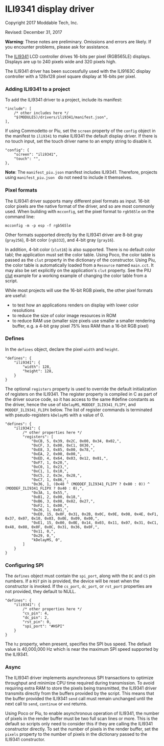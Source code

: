 # ILI9341 display driver
Copyright 2017 Moddable Tech, Inc.

Revised: December 31, 2017

**Warning**: These notes are preliminary. Omissions and errors are likely. If you encounter problems, please ask for assistance.

The [ILI9341](https://cdn-shop.adafruit.com/datasheets/ILI9341.pdf) LCD controller drives 16-bits per pixel (RGB565LE) displays. Displays are up to 240 pixels wide and 320 pixels high.

The ILI9341 driver has been successfully used with the ILI9163C display controller with a 128x128 pixel square display at 16-bits per pixel.

### Adding ILI9341 to a project
To add the ILI9341 driver to a project, include its manifest:

	"include": [
		/* other includes here */
		"$(MODULES)/drivers/ili9341/manifest.json",
	],

If using Commodetto or Piu, set the `screen` property of the `config` object in the manifest to `ili9341` to make ILI9341 the default display driver. If there is no touch input, set the touch driver name to an empty string to disable it.

	"config": {
		"screen": "ili9341",
		"touch": "",
	},

**Note**: The `manifest_piu.json` manifest includes ILI9341. Therefore, projects using `manifest_piu.json ` do not need to include it themselves.

### Pixel formats
The ILI9341 driver supports many different pixel formats as input. 16-bit color pixels are the native format of the driver, and so are most commonly used. When building with `mcconfig`, set the pixel format to `rgb565le` on the command line:

	mcconfig -m -p esp -f rgb565le

Other formats supported directly by the ILI9341 driver are 8-bit gray (`gray256`), 8-bit color (`rgb332`), and 4-bit gray (`gray16`).

In addition, 4-bit color (`clut16`) is also supported. There is no default color tabl; the application must set the color table. Using Poco, the color table is passed as the `clut` property in the dictionary of the constructor. Using Piu, the color table is automatically loaded from a `Resource` named `main.cct`. It may also be set explicitly on the application's `clut` property. See the PIU [clut](https://github.com/Moddable-OpenSource/moddable/tree/public/examples/piu/clut) example for a working example of changing the color table from a script.

While most projects will use the 16-bit RGB pixels, the other pixel formats are useful:

- to test how an applications renders on display with lower color resolutions
- to reduce the size of color image resources in ROM
- to reduce RAM use (smaller size pixels use smaller a smaller rendering buffer, e.g. a 4-bit gray pixel 75% less RAM than a 16-bit RGB pixel)

### Defines
In the `defines` object, declare the pixel `width` and `height`.

	"defines": {
		"ili9341": {
			"width": 128,
			"height": 128,
		}
	}

The optional `registers` property is used to override the default initialization of registers on the ILI9341. The register property is compiled in C as part of the driver source code, so it has access to the same #define constants as the driver, hence the use of `kDelayMS`, `MODDEF_ILI9341_FLIPY`, and `MODDEF_ILI9341_FLIPX` below. The list of register commands is terminated with pseudo-registers `kDelayMS` with a value of 0. 

	"defines": {
		"ili9341": {
			/* other properties here */
			"registers": [
				"0xCB, 5, 0x39, 0x2C, 0x00, 0x34, 0x02,",
				"0xCF, 3, 0x00, 0xC1, 0X30,",
				"0xE8, 3, 0x85, 0x00, 0x78,",
				"0xEA, 2, 0x00, 0x00,",
				"0xED, 4, 0x64, 0x03, 0x12, 0x81,",
				"0xF7, 1, 0x20,",
				"0xC0, 1, 0x23,",
				"0xC1, 1, 0x10,",
				"0xC5, 2, 0x3e, 0x28,",
				"0xC7, 1, 0x86,",
				"0x36, 1, (0x48 ^ (MODDEF_ILI9341_FLIPY ? 0x80 : 0)) ^ (MODDEF_ILI9341_FLIPX ? 0x40 : 0),",
				"0x3A, 1, 0x55,",
				"0xB1, 2, 0x00, 0x18,",
				"0xB6, 3, 0x08, 0x82, 0x27,",
				"0xF2, 1, 0x00,",
				"0x26, 1, 0x01,",
				"0xE0, 15, 0x0F, 0x31, 0x2B, 0x0C, 0x0E, 0x08, 0x4E, 0xF1, 0x37, 0x07, 0x10, 0x03, 0x0E, 0x09, 0x00,",
				"0xE1, 15, 0x00, 0x0E, 0x14, 0x03, 0x11, 0x07, 0x31, 0xC1, 0x48, 0x08, 0x0F, 0x0C, 0x31, 0x36, 0x0F,",
				"0x11, 0,",
				"0x29, 0,",
				"kDelayMS, 0",
			]
		}
	}

### Configuring SPI
The `defines` object must contain the `spi_port`, along with the `DC` and `CS` pin numbers. If a `RST` pin is provided, the device will be reset when the constructor is invoked. If the `cs_port`, `dc_port`, or `rst_port` properties are not provided, they default to NULL. 

	"defines": {
		"ili9341": {
			/* other properties here */	
			"cs_pin": 4,
			"dc_pin": 2,
			"rst_pin": 0,
			"spi_port": "#HSPI"
		}
	}

The `hz` property, when present, specifies the SPI bus speed. The default value is 40,000,000 Hz which is near the maximum SPI speed supported by the ILI9341.

### Async
The ILI9341 driver implements asynchronous SPI transactions to optimize throughput and minimize CPU time required during transmission. To avoid requiring extra RAM to store the pixels being transmitted, the ILI9341 driver transmits directly from the buffers provided by the script. This means that the buffer provided the ILI9341 `send` call must remain unchanged until the next call to `send`, `continue` or `end` returns.

Using Poco or Piu, to enable asynchronous operation of ILI9341, the number of pixels in the render buffer must be two full scan lines or more. This is the default so scripts only need to consider this if they are calling the ILI9341 constructor directly. To set the number of pixels in the render buffer, set the `pixels`  property to the number of pixels in the dictionary passed to the ILI9341 constructor.

